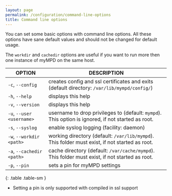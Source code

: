 ```yaml
---
layout: page
permalink: /configuration/command-line-options
title: Command line options
---
```


You can set some basic options with command line options. All these options have sane default values and should not be changed for default usage.

The `workdir` and `cachedir` options are useful if you want to run more then one instance of myMPD on the same host.

| OPTION | DESCRIPTION |
| ------ | ----------- |
| `-c`, `--config` | creates config and ssl certificates and exits (default directory: `/var/lib/mympd/config/`) |
| `-h`, `--help` | displays this help |
| `-v`, `--version` | displays this help |
| `-u`, `--user <username>`| username to drop privileges to (default: `mympd`). This option is ignored, if not started as root. |
| `-s`, `--syslog` | enable syslog logging (facility: daemon) |
| `-w`, `--workdir <path>` | working directory (default: `/var/lib/mympd`). This folder must exist, if not started as root. |
| `-a`, `--cachedir <path>` | cache directory (default: `/var/cache/mympd`). This folder must exist, if not started as root. |
| `-p`, `--pin` | sets a pin for myMPD settings |
{: .table .table-sm }

- Setting a pin is only supported with compiled in ssl support
